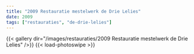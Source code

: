 ```yaml
---
title: "2009 Restauratie mestelwerk de Drie Lelies"
date: 2009
tags: ["restauraties", "de-drie-lelies"]
---
```


{{< gallery dir="/images/restauraties/2009 Restauratie mestelwerk de Drie Lelies" />}}
{{< load-photoswipe >}}